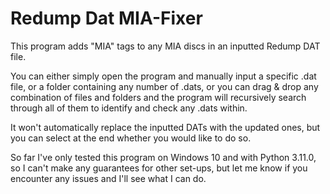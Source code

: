 # Redump Dat MIA-Fixer
This program adds "MIA" tags to any MIA discs in an inputted Redump DAT file.

You can either simply open the program and manually input a specific .dat file, or a folder containing any number of .dats, or you can drag & drop any combination of files and folders and the program will recursively search through all of them to identify and check any .dats within.

It won't automatically replace the inputted DATs with the updated ones, but you can select at the end whether you would like to do so.

So far I've only tested this program on Windows 10 and with Python 3.11.0, so I can't make any guarantees for other set-ups, but let me know if you encounter any issues and I'll see what I can do.
